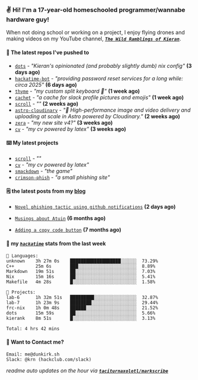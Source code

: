 ### ✌️ Hi! I'm a 17-year-old homeschooled programmer/wannabe hardware guy!

When not doing school or working on a project, I enjoy flying drones and making videos on my YouTube channel, [**_`The Wild Ramblings of Kieran`_**](https://youtube.com/@kieran.rambles).

#### 👷 The latest repos I've pushed to

- [`dots`](https://github.com/taciturnaxolotl/dots) - _"Kieran's opinionated (and probably slightly dumb) nix config"_ **(3 days ago)**
- [`hackatime-bot`](https://github.com/taciturnaxolotl/hackatime-bot) - _"providing password reset services for a long while: circa 2025"_ **(6 days ago)**
- [`thyme`](https://github.com/taciturnaxolotl/thyme) - _"my custom split keyboard 🫶"_ **(1 week ago)**
- [`cachet`](https://github.com/taciturnaxolotl/cachet) - _"a cache for slack profile pictures and emojis"_ **(1 week ago)**
- [`scroll`](https://github.com/taciturnaxolotl/scroll) - _""_ **(2 weeks ago)**
- [`astro-cloudinary`](https://github.com/cloudinary-community/astro-cloudinary) - _"🚀 High-performance image and video delivery and uploading at scale in Astro powered by Cloudinary."_ **(2 weeks ago)**
- [`zera`](https://github.com/taciturnaxolotl/zera) - _"my new site v4?"_ **(3 weeks ago)**
- [`cv`](https://github.com/taciturnaxolotl/cv) - _"my cv powered by latex"_ **(3 weeks ago)**

#### ⌨️ My latest projects

- [`scroll`](https://github.com/taciturnaxolotl/scroll) - _""_
- [`cv`](https://github.com/taciturnaxolotl/cv) - _"my cv powered by latex"_
- [`smackdown`](https://github.com/taciturnaxolotl/smackdown) - _"the game"_
- [`crimson-phish`](https://github.com/taciturnaxolotl/crimson-phish) - _"a small phishing site"_

#### 🗒️ the latest posts from my [blog](https://dunkirk.sh)

- [`Novel phishing tactic using github notifications`](https://dunkirk.sh/blog/github-phishing/) **(2 days ago)**

- [`Musings about Atuin`](https://dunkirk.sh/blog/atuin/) **(6 months ago)**

- [`Adding a copy code button`](https://dunkirk.sh/blog/adding-a-copy-button/) **(7 months ago)**



#### 📡 my [_`hackatime`_](https://waka.hackclub.com) stats from the last week

```text
💾 Languages:
unknown    3h 27m 0s    ███████████████████░░░░░░  73.29%
C++        25m 6s       ███░░░░░░░░░░░░░░░░░░░░░░  8.89%
Markdown   19m 51s      ██░░░░░░░░░░░░░░░░░░░░░░░  7.03%
Nix        15m 16s      ██░░░░░░░░░░░░░░░░░░░░░░░  5.41%
Makefile   4m 28s       █░░░░░░░░░░░░░░░░░░░░░░░░  1.58%

💼 Projects:
lab-6      1h 32m 51s   █████████░░░░░░░░░░░░░░░░  32.87%
lab-7      1h 23m 9s    ████████░░░░░░░░░░░░░░░░░  29.44%
frc-nix    1h 0m 48s    ██████░░░░░░░░░░░░░░░░░░░  21.52%
dots       15m 59s      ██░░░░░░░░░░░░░░░░░░░░░░░  5.66%
kierank    8m 51s       █░░░░░░░░░░░░░░░░░░░░░░░░  3.13%

Total: 4 hrs 42 mins
```

#### 📮 Want to Contact me?

```text
Email: me@dunkirk.sh
Slack: @krn (hackclub.com/slack)
```

_readme auto updates on the hour via [**`taciturnaxolotl/markscribe`**](https://github.com/taciturnaxolotl/markscribe)_
